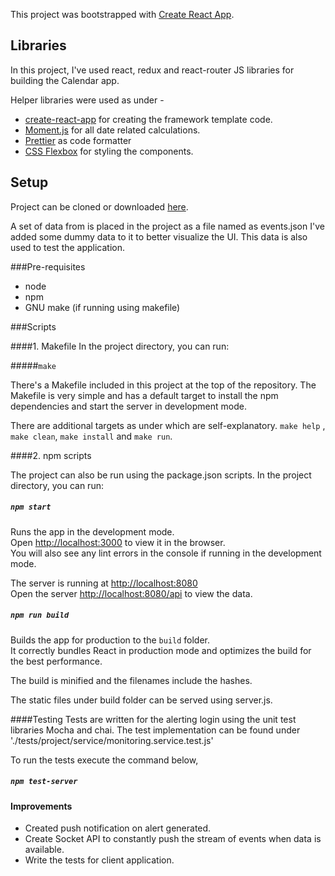 This project was bootstrapped with [Create React App](https://github.com/facebook/create-react-app).

## Libraries

In this project, I've used react, redux and react-router JS libraries for building the Calendar app.<br>

Helper libraries were used as under -

- [create-react-app](https://github.com/facebook/create-react-app) for creating the framework template code.
- [Moment.js](https://momentjs.com/) for all date related calculations.
- [Prettier](https://prettier.io/) as code formatter
- [CSS Flexbox](https://developer.mozilla.org/en-US/docs/Web/CSS/CSS_Flexible_Box_Layout/Basic_Concepts_of_Flexbox)
  for styling the components.

## Setup

Project can be cloned or downloaded [here](https://app.greenhouse.io/tests/f4da24f07c28ecb783371506cc415ece).<br>

A set of data from is placed in the
project as a file named as events.json
I've added some dummy data to it to better visualize the UI.
This data is also used to test the application.

###Pre-requisites

- node
- npm
- GNU make (if running using makefile)

###Scripts

####1. Makefile
In the project directory, you can run:<br>

#####`make`

There's a Makefile included in this project at the top of the repository. The
Makefile is very simple and has a default target to install the npm dependencies and start the server in development mode.

There are additional targets as under which are self-explanatory.
`make help` , `make clean`, `make install` and `make run`.

####2. npm scripts

The project can also be run using the package.json scripts.
In the project directory, you can run:<br>

##### `npm start`

Runs the app in the development mode.<br>
Open [http://localhost:3000](http://localhost:3000) to view it in the browser.<br>
You will also see any lint errors in the console if running in the development mode.

The server is running at [http://localhost:8080](http://localhost:8080)<br>
Open the server [http://localhost:8080/api](http://localhost:8080/api) to view the data.

##### `npm run build`

Builds the app for production to the `build` folder.<br>
It correctly bundles React in production mode and optimizes the build for the best performance.

The build is minified and the filenames include the hashes.<br>

The static files under build folder can be served using server.js.

####Testing
Tests are written for the alerting login using the unit test libraries Mocha and chai.
The test implementation can be found under './tests/project/service/monitoring.service.test.js'

To run the tests execute the command below,

##### `npm test-server`

#### Improvements

- Created push notification on alert generated.
- Create Socket API to constantly push the stream of events when data is available.
- Write the tests for client application.
